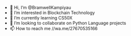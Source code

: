 - 👋 Hi, I’m @BramwellKampiyau
- 👀 I’m interested in Blockchain Technology
- 🌱 I’m currently learning CS50X
- 💞️ I’m looking to collaborate on Python Language projects
- 📫 How to reach me //wa.me/27670535166

<!---
BramwellKampiyau/BramwellKampiyau is a ✨ special ✨ repository because its `README.md` (this file) appears on your GitHub profile.
You can click the Preview link to take a look at your changes.
--->
